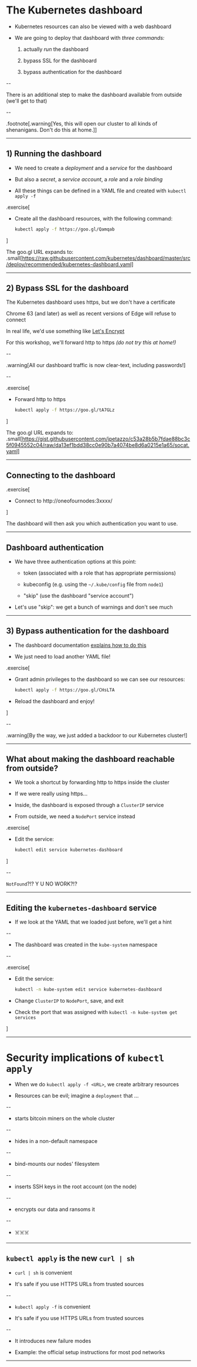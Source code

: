 # The Kubernetes dashboard

- Kubernetes resources can also be viewed with a web dashboard

- We are going to deploy that dashboard with *three commands:*

  1) actually *run* the dashboard

  2) bypass SSL for the dashboard

  3) bypass authentication for the dashboard

--

There is an additional step to make the dashboard available from outside (we'll get to that)

--

.footnote[.warning[Yes, this will open our cluster to all kinds of shenanigans. Don't do this at home.]]

---

## 1) Running the dashboard

- We need to create a *deployment* and a *service* for the dashboard

- But also a *secret*, a *service account*, a *role* and a *role binding*

- All these things can be defined in a YAML file and created with `kubectl apply -f`

.exercise[

- Create all the dashboard resources, with the following command:
  ```bash
  kubectl apply -f https://goo.gl/Qamqab
  ```

]

The goo.gl URL expands to:
<br/>
.small[https://raw.githubusercontent.com/kubernetes/dashboard/master/src/deploy/recommended/kubernetes-dashboard.yaml]

---


## 2) Bypass SSL for the dashboard

The Kubernetes dashboard uses https, but we don't have a certificate

Chrome 63 (and later) as well as recent versions of Edge will refuse to connect

In real life, we'd use something like [Let's Encrypt](https://letsencrypt.org/)

For this workshop, we'll forward http to https _(do not try this at home!)_

--

.warning[All our dashboard traffic is now clear-text, including passwords!]

--

.exercise[

- Forward http to https
  ```bash
  kubectl apply -f https://goo.gl/tA7GLz
  ```

]

The goo.gl URL expands to:
<br/>
.small[https://gist.githubusercontent.com/jpetazzo/c53a28b5b7fdae88bc3c5f0945552c04/raw/da13ef1bdd38cc0e90b7a4074be8d6a0215e1a65/socat.yaml]

---

## Connecting to the dashboard


.exercise[

- Connect to http://oneofournodes:3xxxx/

<!-- ```open https://node1:3xxxx/``` -->

]

The dashboard will then ask you which authentication you want to use.

---

## Dashboard authentication

- We have three authentication options at this point:

  - token (associated with a role that has appropriate permissions)

  - kubeconfig (e.g. using the `~/.kube/config` file from `node1`)

  - "skip" (use the dashboard "service account")

- Let's use "skip": we get a bunch of warnings and don't see much

---

## 3) Bypass authentication for the dashboard

- The dashboard documentation [explains how to do this](https://github.com/kubernetes/dashboard/wiki/Access-control#admin-privileges)

- We just need to load another YAML file!

.exercise[

- Grant admin privileges to the dashboard so we can see our resources:
  ```bash
  kubectl apply -f https://goo.gl/CHsLTA
  ```

- Reload the dashboard and enjoy!

]

--

.warning[By the way, we just added a backdoor to our Kubernetes cluster!]

---

## What about making the dashboard reachable from outside?

- We took a shortcut by forwarding http to https inside the cluster

- If we were really using https...

- Inside, the dashboard is exposed through a `ClusterIP` service

- From outside, we need a `NodePort` service instead

.exercise[

- Edit the service:
  ```bash
  kubectl edit service kubernetes-dashboard
  ```

]

--

`NotFound`?!? Y U NO WORK?!?

---

## Editing the `kubernetes-dashboard` service

- If we look at the YAML that we loaded just before, we'll get a hint

--

- The dashboard was created in the `kube-system` namespace

--

.exercise[

- Edit the service:
  ```bash
  kubectl -n kube-system edit service kubernetes-dashboard
  ```

- Change `ClusterIP` to `NodePort`, save, and exit

- Check the port that was assigned with `kubectl -n kube-system get services`

]

---

# Security implications of `kubectl apply`

- When we do `kubectl apply -f <URL>`, we create arbitrary resources

- Resources can be evil; imagine a `deployment` that ...

--

  - starts bitcoin miners on the whole cluster

--

  - hides in a non-default namespace

--

  - bind-mounts our nodes' filesystem

--

  - inserts SSH keys in the root account (on the node)

--

  - encrypts our data and ransoms it

--

  - ☠️☠️☠️

---

## `kubectl apply` is the new `curl | sh`

- `curl | sh` is convenient

- It's safe if you use HTTPS URLs from trusted sources

--

- `kubectl apply -f` is convenient

- It's safe if you use HTTPS URLs from trusted sources

--

- It introduces new failure modes

- Example: the official setup instructions for most pod networks


---
